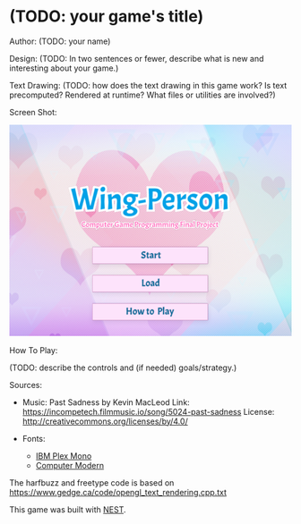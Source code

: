 # (TODO: your game's title)

Author: (TODO: your name)

Design: (TODO: In two sentences or fewer, describe what is new and interesting about your game.)

Text Drawing: (TODO: how does the text drawing in this game work? Is text precomputed? Rendered at runtime? What files or utilities are involved?)

Screen Shot:

![Screen Shot](screenshot.png)

How To Play:

(TODO: describe the controls and (if needed) goals/strategy.)

Sources: 
- Music: Past Sadness by Kevin MacLeod
Link: https://incompetech.filmmusic.io/song/5024-past-sadness
License: http://creativecommons.org/licenses/by/4.0/

- Fonts:
  - [IBM Plex Mono](https://fonts.google.com/featured/Plex)
  - [Computer Modern](https://en.wikipedia.org/wiki/Computer_Modern)

The harfbuzz and freetype code is based on https://www.gedge.ca/code/opengl_text_rendering.cpp.txt

This game was built with [NEST](NEST.md).

